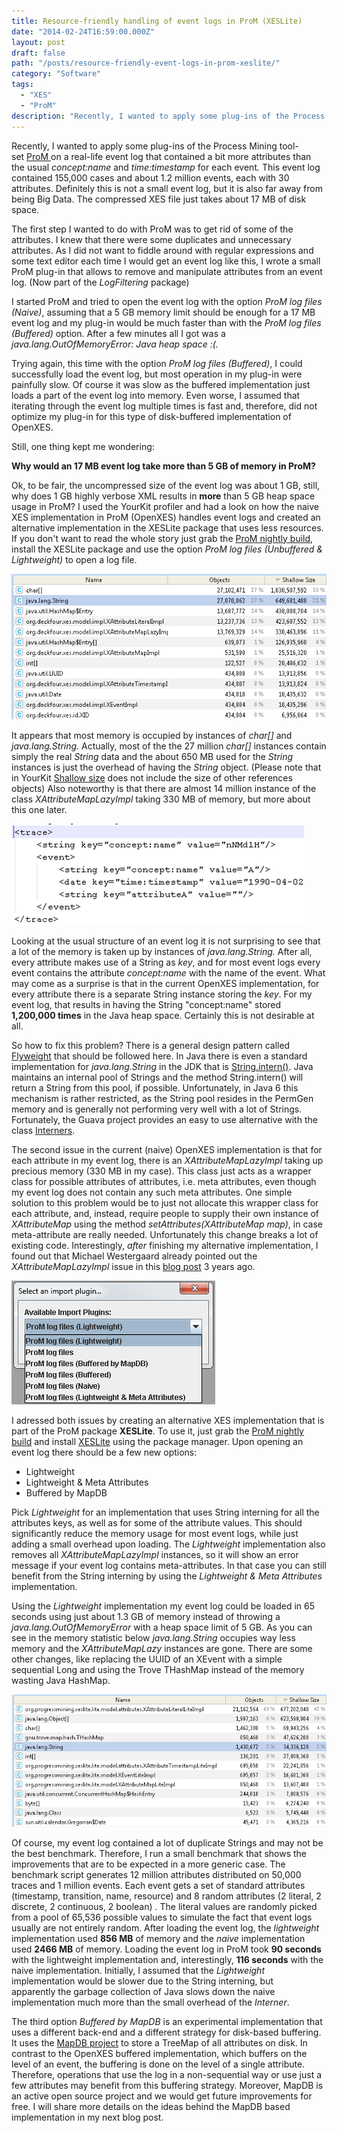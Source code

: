 ```yaml
---
title: Resource-friendly handling of event logs in ProM (XESLite)
date: "2014-02-24T16:59:00.000Z"
layout: post
draft: false
path: "/posts/resource-friendly-event-logs-in-prom-xeslite/"
category: "Software"
tags:
  - "XES"
  - "ProM"
description: "Recently, I wanted to apply some plug-ins of the Process Mining tool-set ProM on a real-life event log that contained a bit more attributes than the usual concept:name and time:timestamp for each event. This event log contained 155,000 cases and about 1.2 million events, each with 30 attributes. Definitely this is not a small event log, but it is also far away from being Big Data. The compressed XES file just takes about 17 MB of disk space."
---
```


Recently, I wanted to apply some plug-ins of the Process Mining tool-set&nbsp;<a href="http://www.promtools.org/">ProM&nbsp;</a>on a real-life event log that contained a bit more attributes than the usual <i>concept:name</i> and <i>time:timestamp</i> for each event<i>. </i>This event log contained 155,000 cases and about 1.2 million events, each with 30 attributes. Definitely this is not a small event log, but it is also far away from being Big Data. The compressed XES file just takes about 17 MB of disk space.

The first step I wanted to do with ProM was to get rid of some of the attributes. I knew that there were some duplicates and unnecessary attributes. As I did not want to fiddle around with regular expressions and some text editor each time I would get an event log like this, I wrote a small ProM plug-in that allows to remove and manipulate attributes from an event log. (Now part of the <i>LogFiltering</i> package)

I started ProM and tried to open the event log with the option <i>ProM log files (Naive)</i>, assuming that a 5 GB memory limit should be enough for a 17 MB event log and my plug-in would be much faster than with the <i>ProM log files (Buffered)</i> option. After a few minutes all I got was a <i>java.lang.OutOfMemoryError: Java heap space :(.&nbsp;</i>

Trying again, this time with the option <i>ProM log files (Buffered)</i>, I could successfully load the event log, but most operation in my plug-in were painfully slow. Of course it was slow as the buffered implementation just loads a part of the event log into memory. Even worse, I assumed that iterating through the event log multiple times is fast and, therefore, did not optimize my plug-in for this type of disk-buffered implementation of OpenXES.<br>

Still, one thing kept me wondering:

<b>Why would an 17 MB event log take more than 5 GB of memory in ProM?</b>

Ok, to be fair, the uncompressed size of the event log was about 1 GB, still, why does 1 GB&nbsp;highly&nbsp;verbose XML results in <b>more</b>&nbsp;than 5 GB heap space usage in ProM? I used the YourKit profiler and had a look on how the naive XES implementation in ProM (OpenXES) handles event logs and created an alternative implementation in the XESLite package that uses less resources. If you don't want to read the whole story just grab the <a href="http://www.promtools.org/prom6/nightly/">ProM nightly build</a>, install the XESLite package and use the option <i>ProM log files (Unbuffered &amp; Lightweight) </i>to open a log file.

![Memory Usage Naive Implementation](memory_snapshot_openxes_naive.png)

It appears that most memory is occupied by instances of <i>char[] </i>and <i>java.lang.String</i><i>. </i>Actually, most of the the 27 million <i>char[]</i> instances contain simply the real <i>String</i> data and the about 650 MB used for the <i>String</i> instances is just the overhead of having the <i>String</i> object. (Please note that in YourKit <a href="http://www.yourkit.com/docs/80/help/sizes.jsp">Shallow size</a> does not include the size of other references objects) Also noteworthy is that there are almost 14 million instance of the class <i>XAttributeMapLazyImpl</i> taking 330 MB of memory, but more about this one later.

![Usual Event Log](Picture1.png)

Looking at the usual structure of an event log it is not surprising to see that a lot of the memory is taken up by instances of <i>java.lang.String. </i>After all, every attribute makes use of a String as <i>key</i>, and for most event logs every event contains the attribute <i>concept:name</i> with the name of the event. What may come as a surprise is that in the current OpenXES implementation, for every attribute there is a separate String instance storing the <i>key</i>. For my event log, that results in having the String "concept:name" stored <b>1,200,000 times</b> in the Java heap space. Certainly this is not desirable at all.

So how to fix this problem? There is a general design pattern called <a href="http://en.wikipedia.org/wiki/Flyweight_pattern">Flyweight</a> that should be followed here. In Java there is even a standard implementation for <i>java.lang.String</i> in the JDK that is <a href="http://docs.oracle.com/javase/6/docs/api/java/lang/String.html#intern()">String.intern()</a>. Java maintains an internal pool of Strings and the method String.intern() will return a String from this pool, if possible. Unfortunately, in Java 6 this mechanism is rather restricted, as the String pool resides in the PermGen memory and is generally not performing very well with a lot of Strings. Fortunately, the Guava project provides an easy to use alternative with the class <a href="http://docs.guava-libraries.googlecode.com/git-history/release/javadoc/index.html?com/google/common/collect/Interners.html">Interners</a>.

The second issue in the current (naive) OpenXES implementation is that for each attribute in my event log, there is an <i>XAttributeMapLazyImpl</i> taking up precious memory (330 MB in my case). This class just acts as a wrapper class for possible attributes of attributes, i.e. meta attributes, even though my event log does not contain any such meta attributes. One simple solution to this problem would be to just not allocate this wrapper class for each attribute, and, instead, require people to supply their own instance of <i>XAttributeMap</i> using the method <i>setAttributes(XAttributeMap map)</i>, in case meta-attribute are really needed. Unfortunately this change breaks a lot of existing code. Interestingly, <i>after</i> finishing my alternative implementation, I found out that Michael Westergaard already pointed out the <i>XAttributeMapLazyImpl&nbsp;</i>issue in this <a href="https://westergaard.eu/2011/05/how-much-memory-is-needed-to-store-a-log/">blog post</a>&nbsp;3 years ago.

![](load_xeslite.png)

I adressed both issues by creating an alternative XES implementation that is part of the ProM package <b>XESLite</b>.&nbsp;To use it, just grab the&nbsp;<a href="http://www.promtools.org/prom6/nightly/">ProM nightly build</a> and install&nbsp;<a href="http://www.promtools.org/prom6/packages/XESLite/">XESLite</a>&nbsp;using the&nbsp;package&nbsp;manager. Upon opening an event log there should be a few new options:

<ul>
	<li>Lightweight</li>
	<li>Lightweight &amp; Meta Attributes</li>
	<li>Buffered by MapDB</li>
</ul>

Pick <i>Lightweight</i> for an implementation that uses String interning for all the attributes keys, as well as for some of the attribute values. This should significantly reduce the memory usage for most event logs, while just adding a small overhead upon loading. The <i>Lightweight</i> implementation also removes all <i>XAttributeMapLazyImpl</i> instances, so it will show an error message if your event log contains meta-attributes. In that case you can still benefit from the String interning by using the <i>Lightweight &amp; Meta Attributes</i> implementation.

Using the <i>Lightweight</i> implementation my event log could be loaded in 65 seconds using just about 1.3 GB of memory instead of throwing a <i>java.lang.OutOfMemoryError</i> with a heap space limit of 5 GB. As you can see in the memory statistic below <i>java.lang.String</i> occupies way less memory and the <i>XAttributeMapLazy</i> instances are gone. There are some other changes, like replacing the UUID of an XEvent with a simple sequential Long and using the Trove THashMap instead of the memory wasting Java HashMap.

![Memory Usage Lightweight Implementation](memory_snapshot_xeslite.png)

Of course, my event log contained a lot of duplicate Strings and may not be the best benchmark. Therefore, I run a small benchmark that shows the improvements that are to be expected in a more generic case. The benchmark script generates 12 million attributes distributed on 50,000 traces and 1 million events. Each event gets a set of standard attributes (timestamp, transition, name, resource) and 8 random attributes (2 literal, 2 discrete, 2 continuous, 2 boolean) . The literal values are randomly picked from a pool of 65,536 possible values to simulate the fact that event logs usually are not entirely random. After loading the event log, the <i>lightweight</i> implementation used <b>856 MB</b> of memory and the <i>naive</i> implementation used <b>2466 MB</b> of memory. Loading the event log in ProM took <b>90 seconds</b> with the lightweight implementation and, interestingly, <b>116 seconds</b> with the naive implementation. Initially, I assumed that the <i>Lightweight</i> implementation would be slower due to the String interning, but apparently&nbsp;the garbage collection of Java slows down the naive implementation much more than the small overhead of the <i>Interner</i>.

The third option <i>Buffered by MapDB</i> is an experimental implementation that uses a different back-end and a different strategy for disk-based buffering. It uses the <a href="http://www.mapdb.org/">MapDB project</a> to store a TreeMap of all attributes on disk. In contrast to the OpenXES buffered implementation, which buffers on the level of an event, the buffering is done on the level of a single attribute. Therefore, operations that use the log in a non-sequential way or use just a few attributes may benefit from this buffering strategy. Moreover, MapDB is an active open source project and we would get future improvements for free. I will share more details on the ideas behind the MapDB based implementation in my next blog post.
